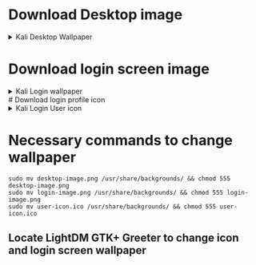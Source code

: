 # Download Desktop image
<details>
  <summary>Kali Desktop Wallpaper</summary>
  

![kali-night-skyB-1920x1080](https://user-images.githubusercontent.com/78603128/228483112-91b5743a-bf9b-4730-b268-dbe8eba0888b.png)
![kali-polygon-2560x1080](https://user-images.githubusercontent.com/78603128/228483132-c004b431-c4a1-4b96-b1aa-964ef23a8a5c.png)
![kali-polygon-dragonB-1920x1080](https://user-images.githubusercontent.com/78603128/228483140-80d6f4e0-aca3-4719-b8e9-60793a3f48a4.png)
![kali-fade-2020b-3840x2160](https://user-images.githubusercontent.com/78603128/228483145-21c851d8-7575-4bda-b9d3-6de0e42bd9ff.png)
![kali_dragon_font](https://user-images.githubusercontent.com/78603128/228483509-bb7397a4-c841-469b-8773-d09aa267cf91.png)
![kali_red](https://user-images.githubusercontent.com/78603128/228483523-5d63e92f-2679-4570-b78b-cfc8263b1bd6.png)
![kali-3d-black-1920x1080](https://user-images.githubusercontent.com/78603128/228483529-8d964615-c7a1-4efa-a73a-e481221c5a72.png)
![kali-linux-wallpaper-v1](https://user-images.githubusercontent.com/78603128/228483536-d6bc29ab-3a65-4695-96fc-3f6349f1eba4.png)
![kali-polygon-dragonB-1920x1080](https://user-images.githubusercontent.com/78603128/228483541-6512bf1c-eb1a-42d9-85cf-49f1d77d29ef.png)
![red-kali-abstract-sky-dark-16x9](https://user-images.githubusercontent.com/78603128/228483549-b70ee82d-0574-4b7a-9606-327f234f262d.jpg)

https://github.com/owerdogan/wallpapers-for-kali
</details>

# Download login screen image
<details>
  <summary>Kali Login wallpaper</summary>
![red-kali-contours](https://user-images.githubusercontent.com/78603128/228484220-04a93200-1e2f-4803-b758-6727731832db.jpg)
</details>
# Download login profile icon
<details>
  <summary>Kali Login User icon</summary>
![Screenshot_2023-03-29_160318-removebg-preview](https://user-images.githubusercontent.com/78603128/228484350-a8b13717-f237-4b49-8fd0-052c99319abd.png)
  You will need to convert to .ico file 
https://convertico.com/
</details>

# Necessary commands to change wallpaper
```
sudo mv desktop-image.png /usr/share/backgrounds/ && chmod 555 desktop-image.png
sudo mv login-image.png /usr/share/backgrounds/ && chmod 555 login-image.png
sudo mv user-icon.ico /usr/share/backgrounds/ && chmod 555 user-icon.ico
```
## Locate LightDM GTK+ Greeter to change icon and login screen wallpaper

